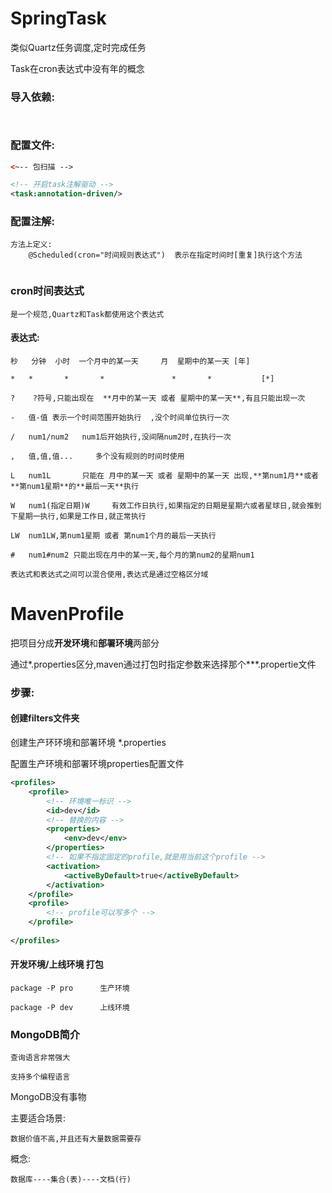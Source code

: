 # SpringTask

类似Quartz任务调度,定时完成任务

Task在cron表达式中没有年的概念

### 导入依赖:

```


```

### 配置文件:

```xml
<~-- 包扫描 -->

<!-- 开启task注解驱动 -->    
<task:annotation-driven/>
```

### 配置注解:

```
方法上定义:
	@Scheduled(cron="时间规则表达式")	表示在指定时间时[重复]执行这个方法
	
```

### cron时间表达式

	是一个规范,Quartz和Task都使用这个表达式

#### 表达式:

	秒	分钟	小时	一个月中的某一天	 月	星期中的某一天	[年]
	
	*	*		*		*				*		*			[*]
	
	?	 ?符号,只能出现在  **月中的某一天 或者 星期中的某一天**,有且只能出现一次
	
	-	值-值 表示一个时间范围开始执行  ,没个时间单位执行一次
	
	/	num1/num2	num1后开始执行,没间隔num2时,在执行一次
	
	,	值,值,值...	 多个没有规则的时间时使用
	
	L	num1L		只能在 月中的某一天 或者 星期中的某一天 出现,**第num1月**或者**第num1星期**的**最后一天**执行
	
	W	num1(指定日期)W		有效工作日执行,如果指定的日期是星期六或者星球日,就会推到下星期一执行,如果是工作日,就正常执行
	
	LW	num1LW,第num1星期 或者 第num1个月的最后一天执行
	
	#	num1#num2 只能出现在月中的某一天,每个月的第num2的星期num1
	
	表达式和表达式之间可以混合使用,表达式是通过空格区分域

# MavenProfile

把项目分成**开发环境**和**部署环境**两部分

通过*.properties区分,maven通过打包时指定参数来选择那个***.propertie文件

### 步骤:

#### 创建filters文件夹

创建生产环环境和部署环境 *.properties 

配置生产环境和部署环境properties配置文件

```xml
<profiles>
	<profile>
        <!-- 环境唯一标识 -->
		<id>dev</id>
        <!-- 替换的内容 -->
        <properties>
            <env>dev</env>
        </properties>
        <!-- 如果不指定固定的profile,就是用当前这个profile -->
        <activation>
            <activeByDefault>true</activeByDefault>
        </activation>
	</profile>
    <profile>
        <!-- profile可以写多个 -->
    </profile>
    
</profiles>
```

#### 开发环境/上线环境 打包

	package -P pro		生产环境
	
	package -P dev		上线环境

### MongoDB简介

	查询语言非常强大

	支持多个编程语言

MongoDB没有事物

主要适合场景:

	数据价值不高,并且还有大量数据需要存

概念:

	数据库----集合(表)----文档(行)

	

	







